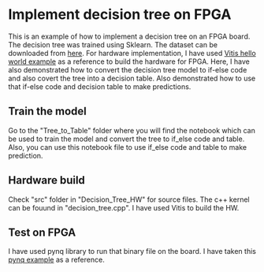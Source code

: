 # Implement decision tree on FPGA
This is an example of how to implement a decision tree on an FPGA board. The decision tree was trained using Sklearn. The dataset
can be downloaded from [here](https://www.kaggle.com/datasets/laavanya/human-stress-detection-in-and-through-sleep). For hardware implementation, I have used [Vitis 
hello world example](https://github.com/Xilinx/Vitis_Accel_Examples/tree/master/host_xrt/hello_world_xrt) as a reference to build the hardware for FPGA. Here, I have also
demonstrated how to convert the decision tree model to if-else code and also covert the tree into a decision table. Also demonstrated how to use that if-else code and
decision table to make predictions.

## Train the model
Go to the "Tree_to_Table" folder where you will find the notebook which can be used to train the model and convert the tree to if_else code and table. Also, you can
use this notebook file to use if_else code and table to make prediction.


## Hardware build
Check "src" folder in "Decision_Tree_HW" for source files. The c++ kernel can be fouund in "decision_tree.cpp". I have used Vitis to build the HW.


## Test on FPGA
I have used pynq library to run that binary file on the board. I have taken this [pynq example](https://github.com/Xilinx/Alveo-PYNQ/blob/master/pynq_alveo_examples/notebooks/1_introduction/1-vector-addition.ipynb) 
as a reference.

